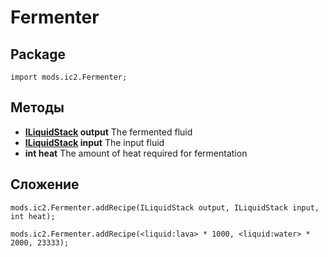 # Fermenter

## Package
`import mods.ic2.Fermenter;`

## Методы
- **[ILiquidStack](/Vanilla/Liquids/ILiquidStack/) output** The fermented fluid
- **[ILiquidStack](/Vanilla/Liquids/ILiquidStack/) input**  The input fluid
- **int heat** The amount of heat required for fermentation

## Сложение

```zenscript
mods.ic2.Fermenter.addRecipe(ILiquidStack output, ILiquidStack input, int heat);

mods.ic2.Fermenter.addRecipe(<liquid:lava> * 1000, <liquid:water> * 2000, 23333);
```
